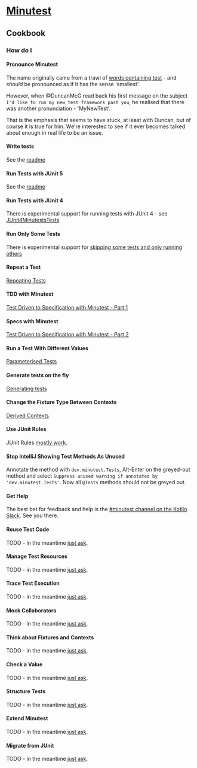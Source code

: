 # [Minutest](README.md)

## Cookbook

### How do I

#### Pronounce Minutest

The name originally came from a trawl of [words containing test](https://www.thefreedictionary.com/words-containing-test) - and *should* be pronounced as if it has the sense 'smallest'. 

However, when @DuncanMcG read back his first message on the subject `I'd like to run my new test framework past you`, he realised that there was another pronunciation - 'MyNewTest'.

That is the emphasis that seems to have stuck, at least with Duncan, but of course it is true for him. We're interested to see if it ever becomes talked about enough in real life to be an issue.  

#### Write tests

See the [readme](README.md)

#### Run Tests with JUnit 5

See the [readme](README.md)

#### Run Tests with JUnit 4

There is experimental support for running tests with JUnit 4 - see 
[JUnit4MinutestsTests](../core/src/test/kotlin/dev/minutest/junit/experimental/JUnit4MinutestsTests.kt)

#### Run Only Some Tests

There is experimental support for [skipping some tests and only running others](focus-and-skip.md)

#### Repeat a Test

[Repeating Tests](../core/src/test/kotlin/dev/minutest/examples/RepeatingExampleTests.kt)

#### TDD with Minutest

[Test Driven to Specification with Minutest - Part 1](http://oneeyedmen.com/test-driven-to-specification-with-minutest-part1.html)

#### Specs with Minutest

[Test Driven to Specification with Minutest - Part 2](http://oneeyedmen.com/test-driven-to-specification-with-minutest-part2.html)


#### Run a Test With Different Values

[Parameterised Tests](../core/src/test/kotlin/dev/minutest/examples/ParameterisedExampleTests.kt)

#### Generate tests on the fly

[Generating tests](generating-tests.md)

#### Change the Fixture Type Between Contexts

[Derived Contexts](../core/src/test/kotlin/dev/minutest/examples/DerivedContextExampleTests.kt)

#### Use JUnit Rules

JUnit Rules [mostly work](junit-rules.md).

#### Stop IntelliJ Showing Test Methods As Unused

Annotate the method with `dev.minutest.Tests`, Alt-Enter on the greyed-out method and select `Suppress unused warning if annotated by 'dev.minutest.Tests'`. Now all `@Tests` methods should not be greyed out. 

#### Get Help

The best bet for feedback and help is the [#minutest channel on the Kotlin Slack](https://kotlinlang.slack.com/messages/CCYE00YM6). See you there.

#### Reuse Test Code

TODO - in the meantime [just ask](https://kotlinlang.slack.com/messages/CCYE00YM6).

#### Manage Test Resources

TODO - in the meantime [just ask](https://kotlinlang.slack.com/messages/CCYE00YM6).

#### Trace Test Execution

TODO - in the meantime [just ask](https://kotlinlang.slack.com/messages/CCYE00YM6).

#### Mock Collaborators

TODO - in the meantime [just ask](https://kotlinlang.slack.com/messages/CCYE00YM6).

#### Think about Fixtures and Contexts

TODO - in the meantime [just ask](https://kotlinlang.slack.com/messages/CCYE00YM6).

#### Check a Value

TODO - in the meantime [just ask](https://kotlinlang.slack.com/messages/CCYE00YM6).

#### Structure Tests

TODO - in the meantime [just ask](https://kotlinlang.slack.com/messages/CCYE00YM6).

#### Extend Minutest

TODO - in the meantime [just ask](https://kotlinlang.slack.com/messages/CCYE00YM6).

#### Migrate from JUnit

TODO - in the meantime [just ask](https://kotlinlang.slack.com/messages/CCYE00YM6).